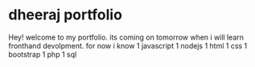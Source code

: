 # dheeraj portfolio
Hey! welcome to  my portfolio.
its coming on tomorrow when i will learn fronthand devolpment.
for now i know
1 javascript
1 nodejs
1 html
1 css
1 bootstrap
1 php
1 sql

